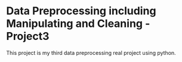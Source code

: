 # Data Preprocessing including Manipulating and Cleaning - Project3
This project is my third data preprocessing real project using python.
